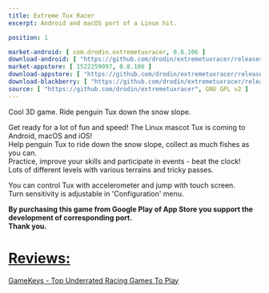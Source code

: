```yaml
---
title: Extreme Tux Racer
excerpt: Android and macOS port of a Linux hit.

position: 1

market-android: [ com.drodin.extremetuxracer, 0.8.106 ]
download-android: [ "https://github.com/drodin/extremetuxracer/releases/download/0.8.106/extremetuxracer-0.8.106.apk", 0.8.106 ]
market-appstore: [ 1522259097, 0.8.106 ]
download-appstore: [ "https://github.com/drodin/extremetuxracer/releases/download/0.8.106/extremetuxracer-0.8.106.dmg", 0.8.106 ]
download-blackberry: [ "https://github.com/drodin/extremetuxracer/releases/download/0.6.0.10/extremetuxracer-0_6_0_9.bar", 0.6.0.9 ]
source: [ "https://github.com/drodin/extremetuxracer", GNU GPL v2 ]
---
```


Cool 3D game. Ride penguin Tux down the snow slope.

Get ready for a lot of fun and speed! The Linux mascot Tux is coming to Android, macOS and iOS!  
Help penguin Tux to ride down the snow slope, collect as much fishes as you can.  
Practice, improve your skills and participate in events - beat the clock!  
Lots of different levels with various terrains and tricky passes.

You can control Tux with accelerometer and jump with touch screen.  
Turn sensitivity is adjustable in 'Configuration' menu.

**By purchasing this game from Google Play of App Store you support the development of corresponding port.  
Thank you.**

[Reviews:](#reviews)
===

[GameKeys - Top Underrated Racing Games To Play](https://gameskeys.net/top-underrated-racing-games-to-play/)
